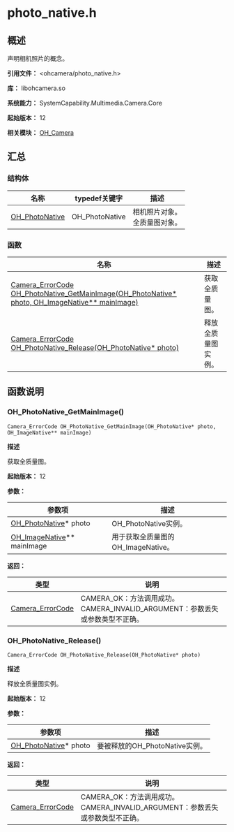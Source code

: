 # photo_native.h

## 概述

声明相机照片的概念。

**引用文件：** <ohcamera/photo_native.h>

**库：** libohcamera.so

**系统能力：** SystemCapability.Multimedia.Camera.Core

**起始版本：** 12

**相关模块：** [OH_Camera](capi-oh-camera.md)

## 汇总

### 结构体

| 名称 | typedef关键字 | 描述 |
| -- | -- | -- |
| [OH_PhotoNative](capi-oh-camera-oh-photonative.md) | OH_PhotoNative | 相机照片对象。<br> 全质量图对象。 |

### 函数

| 名称 | 描述 |
| -- | -- |
| [Camera_ErrorCode OH_PhotoNative_GetMainImage(OH_PhotoNative* photo, OH_ImageNative** mainImage)](#oh_photonative_getmainimage) | 获取全质量图。 |
| [Camera_ErrorCode OH_PhotoNative_Release(OH_PhotoNative* photo)](#oh_photonative_release) | 释放全质量图实例。 |

## 函数说明

### OH_PhotoNative_GetMainImage()

```
Camera_ErrorCode OH_PhotoNative_GetMainImage(OH_PhotoNative* photo, OH_ImageNative** mainImage)
```

**描述**

获取全质量图。

**起始版本：** 12


**参数：**

| 参数项 | 描述 |
| -- | -- |
| [OH_PhotoNative](capi-oh-camera-oh-photonative.md)* photo | OH_PhotoNative实例。 |
| [OH_ImageNative](../apis-image-kit/capi-image-imagenative-.md)** mainImage | 用于获取全质量图的OH_ImageNative。 |

**返回：**

| 类型 | 说明 |
| -- | -- |
| [Camera_ErrorCode](capi-camera-h.md#camera_errorcode) | CAMERA_OK：方法调用成功。<br>         CAMERA_INVALID_ARGUMENT：参数丢失或参数类型不正确。 |

### OH_PhotoNative_Release()

```
Camera_ErrorCode OH_PhotoNative_Release(OH_PhotoNative* photo)
```

**描述**

释放全质量图实例。

**起始版本：** 12


**参数：**

| 参数项 | 描述 |
| -- | -- |
| [OH_PhotoNative](capi-oh-camera-oh-photonative.md)* photo | 要被释放的OH_PhotoNative实例。 |

**返回：**

| 类型 | 说明 |
| -- | -- |
| [Camera_ErrorCode](capi-camera-h.md#camera_errorcode) | CAMERA_OK：方法调用成功。<br>         CAMERA_INVALID_ARGUMENT：参数丢失或参数类型不正确。 |


